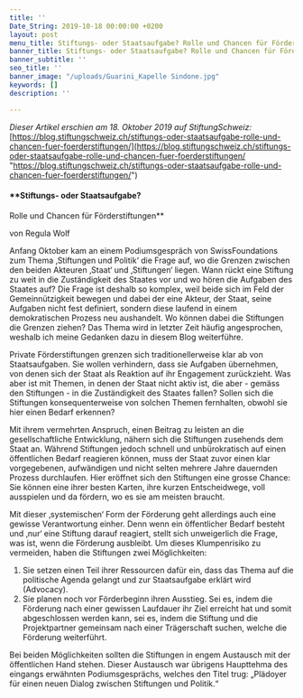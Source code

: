 ```yaml
---
title: ''
Date_String: 2019-10-18 00:00:00 +0200
layout: post
menu_title: Stiftungs- oder Staatsaufgabe? Rolle und Chancen für Förderstiftungen
banner_title: Stiftungs- oder Staatsaufgabe? Rolle und Chancen für Förderstiftungen
banner_subtitle: ''
seo_title: ''
banner_image: "/uploads/Guarini_Kapelle Sindone.jpg"
keywords: []
description: ''

---
```

_Dieser Artikel erschien am 18. Oktober 2019 auf StiftungSchweiz:_ [https://blog.stiftungschweiz.ch/stiftungs-oder-staatsaufgabe-rolle-und-chancen-fuer-foerderstiftungen/](https://blog.stiftungschweiz.ch/stiftungs-oder-staatsaufgabe-rolle-und-chancen-fuer-foerderstiftungen/ "https://blog.stiftungschweiz.ch/stiftungs-oder-staatsaufgabe-rolle-und-chancen-fuer-foerderstiftungen/")

#### **Stiftungs- oder Staatsaufgabe?   
Rolle und Chancen für Förderstiftungen**

von Regula Wolf

Anfang Oktober kam an einem Podiumsgespräch von SwissFoundations zum Thema ‚Stiftungen und Politik‘ die Frage auf, wo die Grenzen zwischen den beiden Akteuren ‚Staat‘ und ‚Stiftungen‘ liegen. Wann rückt eine Stiftung zu weit in die Zuständigkeit des Staates vor und wo hören die Aufgaben des Staates auf? Die Frage ist deshalb so komplex, weil beide sich im Feld der Gemeinnützigkeit bewegen und dabei der eine Akteur, der Staat, seine Aufgaben nicht fest definiert, sondern diese laufend in einem demokratischen Prozess neu aushandelt. Wo können dabei die Stiftungen die Grenzen ziehen? Das Thema wird in letzter Zeit häufig angesprochen, weshalb ich meine Gedanken dazu in diesem Blog weiterführe.

Private Förderstiftungen grenzen sich traditionellerweise klar ab von Staatsaufgaben. Sie wollen verhindern, dass sie Aufgaben übernehmen, von denen sich der Staat als Reaktion auf ihr Engagement zurückzieht. Was aber ist mit Themen, in denen der Staat nicht aktiv ist, die aber - gemäss den Stiftungen - in die Zuständigkeit des Staates fallen? Sollen sich die Stiftungen konsequenterweise von solchen Themen fernhalten, obwohl sie hier einen Bedarf erkennen?

Mit ihrem vermehrten Anspruch, einen Beitrag zu leisten an die gesellschaftliche Entwicklung, nähern sich die Stiftungen zusehends dem Staat an. Während Stiftungen jedoch schnell und unbürokratisch auf einen öffentlichen Bedarf reagieren können, muss der Staat zuvor einen klar vorgegebenen, aufwändigen und nicht selten mehrere Jahre dauernden Prozess durchlaufen. Hier eröffnet sich den Stiftungen eine grosse Chance: Sie können eine ihrer besten Karten, ihre kurzen Entscheidwege, voll ausspielen und da fördern, wo es sie am meisten braucht.

Mit dieser ‚systemischen‘ Form der Förderung geht allerdings auch eine gewisse Verantwortung einher. Denn wenn ein öffentlicher Bedarf besteht und ‚nur‘ eine Stiftung darauf reagiert, stellt sich unweigerlich die Frage, was ist, wenn die Förderung ausbleibt. Um dieses Klumpenrisiko zu vermeiden, haben die Stiftungen zwei Möglichkeiten:

1. Sie setzen einen Teil ihrer Ressourcen dafür ein, dass das Thema auf die politische Agenda gelangt und zur Staatsaufgabe erklärt wird (Advocacy).
2. Sie planen noch vor Förderbeginn ihren Ausstieg. Sei es, indem die Förderung nach einer gewissen Laufdauer ihr Ziel erreicht hat und somit abgeschlossen werden kann, sei es, indem die Stiftung und die Projektpartner gemeinsam nach einer Trägerschaft suchen, welche die Förderung weiterführt.

Bei beiden Möglichkeiten sollten die Stiftungen in engem Austausch mit der öffentlichen Hand stehen. Dieser Austausch war übrigens Haupttehma des eingangs erwähnten Podiumsgesprächs, welches den Titel trug: „Plädoyer für einen neuen Dialog zwischen Stiftungen und Politik.“